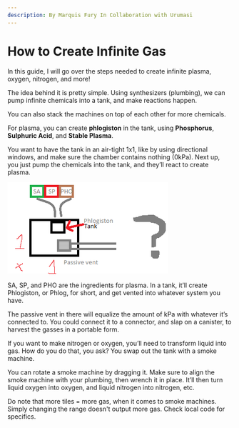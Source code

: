 ```yaml
---
description: By Marquis Fury In Collaboration with Urumasi
---
```


# How to Create Infinite Gas

In this guide, I will go over the steps needed to create infinite plasma, oxygen, nitrogen, and more!

The idea behind it is pretty simple. Using synthesizers (plumbing), we can pump infinite chemicals into a tank, and make reactions happen.

You can also stack the machines on top of each other for more chemicals.

For plasma, you can create **phlogiston** in the tank, using **Phosphorus**, **Sulphuric Acid**, and **Stable Plasma**.

You want to have the tank in an air-tight 1x1, like by using directional windows, and make sure the chamber contains nothing (0kPa). Next up, you just pump the chemicals into the tank, and they’ll react to create plasma.

![](<.gitbook/assets/image (3).png>)

SA, SP, and PHO are the ingredients for plasma. In a tank, it’ll create Phlogiston, or Phlog, for short, and get vented into whatever system you have.

The passive vent in there will equalize the amount of kPa with whatever it’s connected to. You could connect it to a connector, and slap on a canister, to harvest the gasses in a portable form.

If you want to make nitrogen or oxygen, you’ll need to transform liquid into gas. How do you do that, you ask? You swap out the tank with a smoke machine.

You can rotate a smoke machine by dragging it. Make sure to align the smoke machine with your plumbing, then wrench it in place. It’ll then turn liquid oxygen into oxygen, and liquid nitrogen into nitrogen, etc.

Do note that more tiles = more gas, when it comes to smoke machines. Simply changing the range doesn't output more gas. Check local code for specifics.
